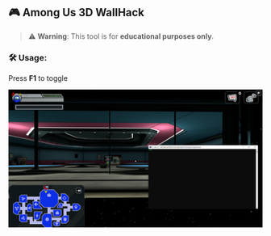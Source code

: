 ## 🎮 **Among Us 3D WallHack**
> ⚠️ **Warning**: This tool is for **educational purposes only**.

### **🛠️ Usage**:  
Press **F1** to toggle

![Demo](https://github.com/LongpanZhou/AmongUs3DWallHack/blob/main/imgs/demo.PNG)
